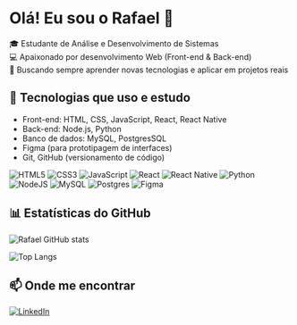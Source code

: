 # Olá! Eu sou o Rafael 👋  

🎓 Estudante de Análise e Desenvolvimento de Sistemas  
💻 Apaixonado por desenvolvimento Web (Front-end & Back-end)  
🚀 Buscando sempre aprender novas tecnologias e aplicar em projetos reais  

## 🚀 Tecnologias que uso e estudo

- Front-end: HTML, CSS, JavaScript, React, React Native
- Back-end: Node.js, Python  
- Banco de dados: MySQL, PostgresSQL
- Figma (para prototipagem de interfaces)
- Git, GitHub (versionamento de código)

![HTML5](https://img.shields.io/badge/-HTML5-E34F26?style=for-the-badge&logo=html5&logoColor=fff)
![CSS3](https://img.shields.io/badge/-CSS3-1572B6?style=for-the-badge&logo=css3)
![JavaScript](https://img.shields.io/badge/-JavaScript-F7DF1E?style=for-the-badge&logo=javascript&logoColor=000)
![React](https://img.shields.io/badge/react-%2320232a.svg?style=for-the-badge&logo=react&logoColor=%2361DAFB)
![React Native](https://img.shields.io/badge/react_native-%2320232a.svg?style=for-the-badge&logo=react&logoColor=%2361DAFB)
![Python](https://img.shields.io/badge/python-3670A0?style=for-the-badge&logo=python&logoColor=ffdd54)
![NodeJS](https://img.shields.io/badge/node.js-6DA55F?style=for-the-badge&logo=node.js&logoColor=white)
![MySQL](https://img.shields.io/badge/mysql-4479A1.svg?style=for-the-badge&logo=mysql&logoColor=white)
![Postgres](https://img.shields.io/badge/postgres-%23316192.svg?style=for-the-badge&logo=postgresql&logoColor=white)
![Figma](https://img.shields.io/badge/figma-%23F24E1E.svg?style=for-the-badge&logo=figma&logoColor=white)

## 📊 Estatísticas do GitHub

![Rafael GitHub stats](https://github-readme-stats.vercel.app/api?username=RafasHZ&show_icons=true&theme=tokyonight)

![Top Langs](https://github-readme-stats.vercel.app/api/top-langs/?username=RafasHZ&layout=compact&theme=tokyonight)

## 📫 Onde me encontrar

[![LinkedIn](https://img.shields.io/badge/LinkedIn-blue?style=for-the-badge&logo=linkedin)](https://www.linkedin.com/in/rafael-igor/)
